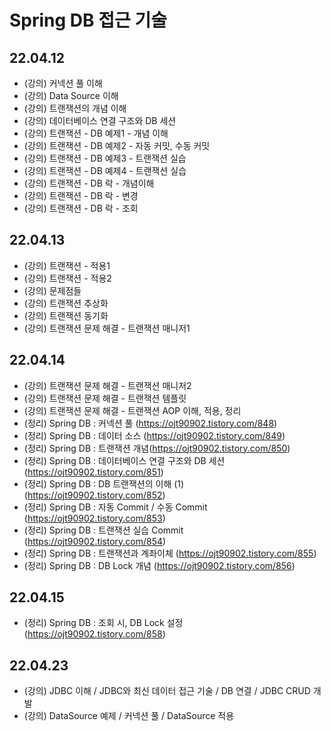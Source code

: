 # Spring DB 접근 기술








## 22.04.12 
+ (강의) 커넥션 풀 이해
+ (강의) Data Source 이해
+ (강의) 트랜잭션의 개념 이해
+ (강의) 데이터베이스 연결 구조와 DB 세션 
+ (강의) 트랜잭션 - DB 예제1 - 개념 이해 
+ (강의) 트랜잭션 - DB 예제2 - 자동 커밋, 수동 커밋
+ (강의) 트랜잭션 - DB 예제3 - 트랜잭션 실습
+ (강의) 트랜잭션 - DB 예제4 - 트랜잭션 실습
+ (강의) 트랜잭션 - DB 락 - 개념이해
+ (강의) 트랜잭션 - DB 락 - 변경
+ (강의) 트랜잭션 - DB 락 - 조회


## 22.04.13
+ (강의) 트랜잭션 - 적용1
+ (강의) 트랜잭션 - 적용2
+ (강의) 문제점들
+ (강의) 트랜잭션 추상화
+ (강의) 트랜잭션 동기화
+ (강의) 트랜잭션 문제 해결 - 트랜잭션 매니저1


## 22.04.14
+ (강의) 트랜잭션 문제 해결 - 트랜잭션 매니저2
+ (강의) 트랜잭션 문제 해결 - 트랜잭션 템플릿
+ (강의) 트랜잭션 문제 해결 - 트랜잭션 AOP 이해, 적용, 정리
+ (정리) Spring DB : 커넥션 풀 (https://ojt90902.tistory.com/848)
+ (정리) Spring DB : 데이터 소스 (https://ojt90902.tistory.com/849)
+ (정리) Spring DB : 트랜잭션 개념(https://ojt90902.tistory.com/850)
+ (정리) Spring DB : 데이터베이스 연결 구조와 DB 세션(https://ojt90902.tistory.com/851)
+ (정리) Spring DB : DB 트랜잭션의 이해 (1) (https://ojt90902.tistory.com/852)
+ (정리) Spring DB : 자동 Commit / 수동 Commit (https://ojt90902.tistory.com/853)
+ (정리) Spring DB : 트랜잭션 실습 Commit (https://ojt90902.tistory.com/854)
+ (정리) Spring DB : 트랜잭션과 계좌이체 (https://ojt90902.tistory.com/855)
+ (정리) Spring DB : DB Lock 개념 (https://ojt90902.tistory.com/856)

## 22.04.15
+ (정리) Spring DB : 조회 시, DB Lock 설정  (https://ojt90902.tistory.com/858)


## 22.04.23
+ (강의) JDBC 이해 / JDBC와 최신 데이터 접근 기술 / DB 연결 / JDBC CRUD 개발
+ (강의) DataSource 예제 / 커넥션 풀 / DataSource 적용 
